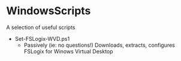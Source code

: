 # WindowsScripts
A selection of useful scripts


* Set-FSLogix-WVD.ps1
  - Passively (ie: no questions!) Downloads, extracts, configures FSLogix for Winows Virtual Desktop
